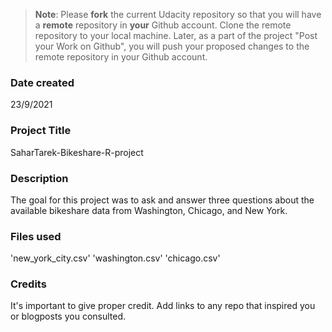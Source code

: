 >**Note**: Please **fork** the current Udacity repository so that you will have a **remote** repository in **your** Github account. Clone the remote repository to your local machine. Later, as a part of the project "Post your Work on Github", you will push your proposed changes to the remote repository in your Github account.

### Date created
23/9/2021

### Project Title
SaharTarek-Bikeshare-R-project

### Description
The goal for this project was to ask and answer three questions about the available bikeshare data from Washington, Chicago, and New York.

### Files used
'new_york_city.csv'
'washington.csv'
'chicago.csv'

### Credits
It's important to give proper credit. Add links to any repo that inspired you or blogposts you consulted.

